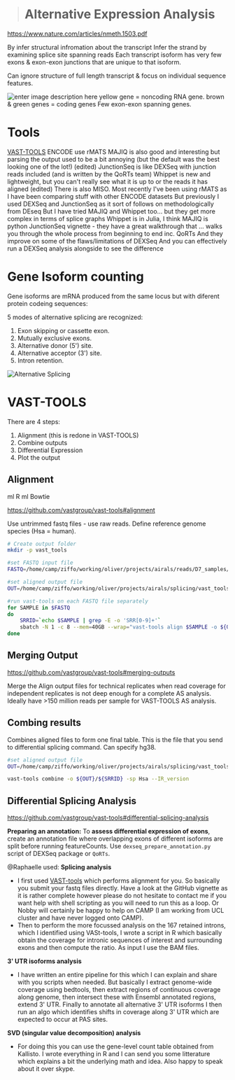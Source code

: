 


> # Alternative Expression Analysis
https://www.nature.com/articles/nmeth.1503.pdf

By infer structural infromation about the transcript 
Infer the strand by examining splice site spanning reads
Each transcript isoform has very few exons & exon-exon junctions that are unique to that isoform.

Can ignore structure of full length transcript & focus on individual sequence features.

![enter image description here](https://journals.plos.org/ploscompbiol/article/figure/image?size=large&id=info:doi/10.1371/journal.pcbi.1004393.g006)
yellow gene = noncoding RNA gene.
brown & green genes = coding genes
Few exon-exon spanning genes.

# Tools
[VAST-TOOLS](https://github.com/vastgroup/vast-tools)
ENCODE use rMATS
MAJIQ is also good and interesting but parsing the output used to be a bit annoying (but the default was the best looking one of the lot!) (edited)
JunctionSeq is like DEXSeq with junction reads included (and is written by the QoRTs team)
Whippet is new and lightweight, but you can't really see what it is up to or the reads it has aligned (edited)
There is also MISO.
Most recently I've been using rMATS as I have been comparing stuff with other ENCODE datasets
But previously I used DEXSeq and JunctionSeq as it sort of follows on methodologically from DEseq
But I have tried MAJIQ and Whippet too... but they get more complex in terms of splice graphs
Whippet is in Julia, I think MAJIQ is python
JunctionSeq vignette - they have a great walkthrough that ... walks you through the whole process from beginning to end inc. QoRTs
And they improve on some of the flaws/limitations of DEXSeq
And you can effectively run a DEXSeq analysis alongside to see the difference

# Gene Isoform counting

Gene isoforms are mRNA produced from the same locus but with diferent protein codeing sequences:

5 modes of alternative splicing are recognized:

1.  Exon skipping or cassette exon.
2.  Mutually exclusive exons.
3.  Alternative donor (5') site.
4.  Alternative acceptor (3') site.
5.  Intron retention.

![Alternative Splicing](https://en.wikipedia.org/wiki/Protein_isoform#/media/File:Alternative_splicing.jpg)

# VAST-TOOLS

There are 4 steps:
1. Alignment (this is redone in VAST-TOOLS)
2. Combine outputs
3. Differential Expression
4. Plot the output

## Alignment
ml R
ml Bowtie

https://github.com/vastgroup/vast-tools#alignment

Use untrimmed fastq files - use raw reads. Define reference genome species (Hsa = human). 
```bash
# Create output folder
mkdir -p vast_tools

#set FASTQ input file
FASTQ=/home/camp/ziffo/working/oliver/projects/airals/reads/D7_samples/SRR54837*_1.fastq

#set aligned output file
OUT=/home/camp/ziffo/working/oliver/projects/airals/splicing/vast_tools

#run vast-tools on each FASTQ file separately
for SAMPLE in $FASTQ
do
	SRRID=`echo $SAMPLE | grep -E -o 'SRR[0-9]+'`
	sbatch -N 1 -c 8 --mem=40GB --wrap="vast-tools align $SAMPLE -o ${OUT}/${SRRID}"
done
```

## Merging Output
https://github.com/vastgroup/vast-tools#merging-outputs

Merge the Align output files for technical replicates when read coverage for independent replicates is not deep enough for a complete AS analysis.
Ideally have >150 million reads per sample for VAST-TOOLS AS analysis. 

## Combing results

Combines aligned files to form one final table. This is the file that you send to differential splicing command. Can specify hg38.
```bash
#set aligned output file
OUT=/home/camp/ziffo/working/oliver/projects/airals/splicing/vast_tools

vast-tools combine -o ${OUT}/${SRRID} -sp Hsa --IR_version

```

## Differential Splicing Analysis
https://github.com/vastgroup/vast-tools#differential-splicing-analysis




**Preparing an annotation:**
To **assess differential expression of exons**, create an annotation file where overlapping exons of different isoforms are split before running featureCounts. Use `dexseq_prepare_annotation.py` script of DEXSeq package or `QoRTs`.

@Raphaelle used: 
 **Splicing analysis**  
   
-   I first used  [VAST-tools](https://github.com/vastgroup/vast-tools) which performs alignment for you. So basically you submit your fastq files directly. Have a look at the GitHub vignette as it is rather complete however please do not hesitate to contact me if you want help with shell scripting as you will need to run this as a loop. Or Nobby will certainly be happy to help on CAMP (I am working from UCL cluster and have never logged onto CAMP).
-   Then to perform the more focussed analysis on the 167 retained introns, which I identified using VASt-tools, I wrote a script in R which basically obtain the coverage for intronic sequences of interest and surrounding exons and then compute the ratio. As input I use the BAM files.

  **3' UTR isoforms analysis**
-   I have written an entire pipeline for this which I can explain and share with you scripts when needed. But basically I extract genome-wide coverage using bedtools, then extract regions of continuous coverage along genome, then intersect these with Ensembl annotated regions, extend 3' UTR. Finally to annotate all alternative 3' UTR isoforms I then run an algo which identifies shifts in coverage along 3' UTR which are expected to occur at PAS sites.

**SVD (singular value decomposition) analysis**

-   For doing this you can use the gene-level count table obtained from Kallisto. I wrote everything in R and I can send you some litterature which explains a bit the underlying math and idea. Also happy to speak about it over skype.
<!--stackedit_data:
eyJoaXN0b3J5IjpbNjQ5MzQ3ODg3LDI0MTk4MzM4NiwtMTgxMT
gzMjgxMSwtMTcyOTA1MTE5MiwtMTY4ODQ0NjEzNCwtMTA1Njk1
MTI3Niw3MzE5ODM3NDYsNTM0MzA1Njg0LC0xMDUxMzM5OTIwLC
0xMTQ2MTg3MTcsLTU0MjMwODM2OV19
-->